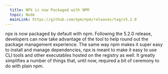 ```yaml
---
  title: NPX is now Packaged with NPM
  topic: Node
  mainLink: https://github.com/npm/npm/releases/tag/v5.2.0
---
```


npx is now packaged by default with npm. Following the 5.2.0 release, developers can now take advantage of the tool to help round out the package management experience. The same way npm makes it super easy to install and manage dependencies, npx is meant to make it easy to use CLI tools and other executables hosted on the registry as well. It greatly simplifies a number of things that, until now, required a bit of ceremony to do with plain npm.
